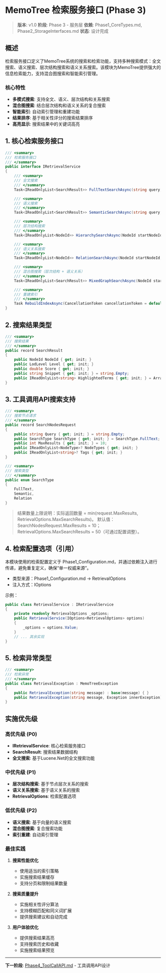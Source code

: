 # MemoTree 检索服务接口 (Phase 3)

> **版本**: v1.0
> **阶段**: Phase 3 - 服务层
> **依赖**: Phase1_CoreTypes.md, Phase2_StorageInterfaces.md
> **状态**: 设计完成

## 概述

检索服务接口定义了MemoTree系统的搜索和检索功能，支持多种搜索模式：全文搜索、语义搜索、层次结构搜索和语义关系搜索。该模块为MemoTree提供强大的信息检索能力，支持混合图搜索和智能索引管理。

### 核心特性

- **多模式搜索**: 支持全文、语义、层次结构和关系搜索
- **混合图搜索**: 结合层次结构和语义关系的复合搜索
- **智能索引**: 自动索引管理和重建功能
- **结果排序**: 基于相关性评分的搜索结果排序
- **高亮显示**: 搜索结果中的关键词高亮

## 1. 核心检索服务接口

```csharp
/// <summary>
/// 检索服务接口
/// </summary>
public interface IRetrievalService
{
    /// <summary>
    /// 全文搜索
    /// </summary>
    Task<IReadOnlyList<SearchResult>> FullTextSearchAsync(string query, int maxResults = 10, CancellationToken cancellationToken = default);

    /// <summary>
    /// 语义搜索
    /// </summary>
    Task<IReadOnlyList<SearchResult>> SemanticSearchAsync(string query, int maxResults = 10, CancellationToken cancellationToken = default);

    /// <summary>
    /// 层次结构搜索
    /// </summary>
    Task<IReadOnlyList<NodeId>> HierarchySearchAsync(NodeId startNodeId, int maxDepth = 3, CancellationToken cancellationToken = default);

    /// <summary>
    /// 语义关系搜索
    /// </summary>
    Task<IReadOnlyList<NodeId>> RelationSearchAsync(NodeId startNodeId, RelationType relationType, int maxDepth = 3, CancellationToken cancellationToken = default);

    /// <summary>
    /// 混合图搜索（层次结构 + 语义关系）
    /// </summary>
    Task<IReadOnlyList<SearchResult>> MixedGraphSearchAsync(NodeId startNodeId, string query, int maxDepth = 2, bool includeHierarchy = true, bool includeSemanticRelations = true, CancellationToken cancellationToken = default);

    /// <summary>
    /// 重建索引
    /// </summary>
    Task RebuildIndexAsync(CancellationToken cancellationToken = default);
}
```

## 2. 搜索结果类型

```csharp
/// <summary>
/// 搜索结果
/// </summary>
public record SearchResult
{
    public NodeId NodeId { get; init; }
    public LodLevel Level { get; init; }
    public double Score { get; init; }
    public string Snippet { get; init; } = string.Empty;
    public IReadOnlyList<string> HighlightedTerms { get; init; } = Array.Empty<string>();
}
```

## 3. 工具调用API搜索支持

```csharp
/// <summary>
/// 搜索节点请求
/// </summary>
public record SearchNodesRequest
{
    public string Query { get; init; } = string.Empty;
    public SearchType SearchType { get; init; } = SearchType.FullText;
    public int MaxResults { get; init; } = 10;
    public IReadOnlyList<NodeType>? NodeTypes { get; init; }
    public IReadOnlyList<string>? Tags { get; init; }
}

/// <summary>
/// 搜索类型
/// </summary>
public enum SearchType
{
    FullText,
    Semantic,
    Relation
}
```

> 结果数量上限说明：实际返回数量 = min(request.MaxResults, RetrievalOptions.MaxSearchResults)。
> 默认值：SearchNodesRequest.MaxResults = 10；RetrievalOptions.MaxSearchResults = 50（可通过配置调整）。


## 4. 检索配置选项（引用）

本模块使用的检索配置定义于 Phase1_Configuration.md，并通过依赖注入进行传递，避免重复定义，确保“单一权威来源”。

- 类型来源：Phase1_Configuration.md → RetrievalOptions
- 注入方式：IOptions<RetrievalOptions>

示例：

```csharp
public class RetrievalService : IRetrievalService
{
    private readonly RetrievalOptions _options;
    public RetrievalService(IOptions<RetrievalOptions> options)
    {
        _options = options.Value;
    }
    // ... 其余实现
}
```

## 5. 检索异常类型

```csharp
/// <summary>
/// 检索异常
/// </summary>
public class RetrievalException : MemoTreeException
{
    public RetrievalException(string message) : base(message) { }
    public RetrievalException(string message, Exception innerException) : base(message, innerException) { }
}
```

## 实施优先级

### 高优先级 (P0)
- **IRetrievalService**: 核心检索服务接口
- **SearchResult**: 搜索结果数据结构
- **全文搜索**: 基于Lucene.Net的全文搜索功能

### 中优先级 (P1)
- **层次结构搜索**: 基于节点层次关系的搜索
- **语义关系搜索**: 基于语义关系的搜索
- **RetrievalOptions**: 检索配置选项

### 低优先级 (P2)
- **语义搜索**: 基于向量的语义搜索
- **混合图搜索**: 复合搜索功能
- **索引重建**: 自动索引管理

### 最佳实践

1. **搜索性能优化**
   - 使用适当的索引策略
   - 实施搜索结果缓存
   - 支持分页和限制结果数量

2. **搜索质量提升**
   - 实施相关性评分算法
   - 支持模糊匹配和同义词扩展
   - 提供搜索建议和自动完成

3. **用户体验优化**
   - 提供搜索结果高亮
   - 支持搜索历史和收藏
   - 实施搜索结果预览

---

**下一阶段**: [Phase4_ToolCallAPI.md](Phase4_ToolCallAPI.md) - 工具调用API设计
